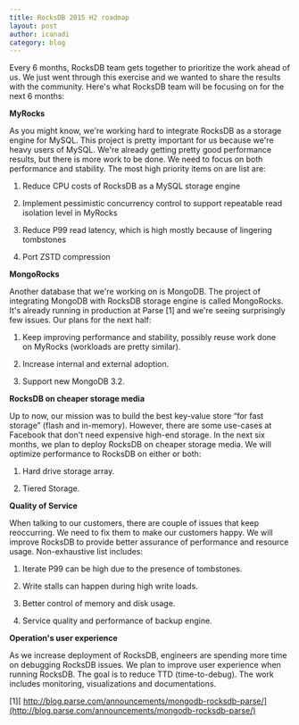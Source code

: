 ```yaml
---
title: RocksDB 2015 H2 roadmap
layout: post
author: icanadi
category: blog
---
```


Every 6 months, RocksDB team gets together to prioritize the work ahead of us. We just went through this exercise and we wanted to share the results with the community. Here's what RocksDB team will be focusing on for the next 6 months:

**MyRocks**

As you might know, we're working hard to integrate RocksDB as a storage engine for MySQL. This project is pretty important for us because we're heavy users of MySQL. We're already getting pretty good performance results, but there is more work to be done. We need to focus on both performance and stability. The most high priority items on are list are:




  1. Reduce CPU costs of RocksDB as a MySQL storage engine


  2. Implement pessimistic concurrency control to support repeatable read isolation level in MyRocks


  3. Reduce P99 read latency, which is high mostly because of lingering tombstones


  4. Port ZSTD compression


**MongoRocks**

Another database that we're working on is MongoDB. The project of integrating MongoDB with RocksDB storage engine is called MongoRocks. It's already running in production at Parse [1] and we're seeing surprisingly few issues. Our plans for the next half:




  1. Keep improving performance and stability, possibly reuse work done on MyRocks (workloads are pretty similar).


  2. Increase internal and external adoption.


  3. Support new MongoDB 3.2.


**RocksDB on cheaper storage media**

Up to now, our mission was to build the best key-value store “for fast storage” (flash and in-memory). However, there are some use-cases at Facebook that don't need expensive high-end storage. In the next six months, we plan to deploy RocksDB on cheaper storage media. We will optimize performance to RocksDB on either or both:




  1. Hard drive storage array.


  2. Tiered Storage.


**Quality of Service**

When talking to our customers, there are couple of issues that keep reoccurring. We need to fix them to make our customers happy. We will improve RocksDB to provide better assurance of performance and resource usage. Non-exhaustive list includes:




  1. Iterate P99 can be high due to the presence of tombstones.


  2. Write stalls can happen during high write loads.


  3. Better control of memory and disk usage.


  4. Service quality and performance of backup engine.


**Operation's user experience**

As we increase deployment of RocksDB, engineers are spending more time on debugging RocksDB issues. We plan to improve user experience when running RocksDB. The goal is to reduce TTD (time-to-debug). The work includes monitoring, visualizations and documentations.

[1][ http://blog.parse.com/announcements/mongodb-rocksdb-parse/](http://blog.parse.com/announcements/mongodb-rocksdb-parse/)

